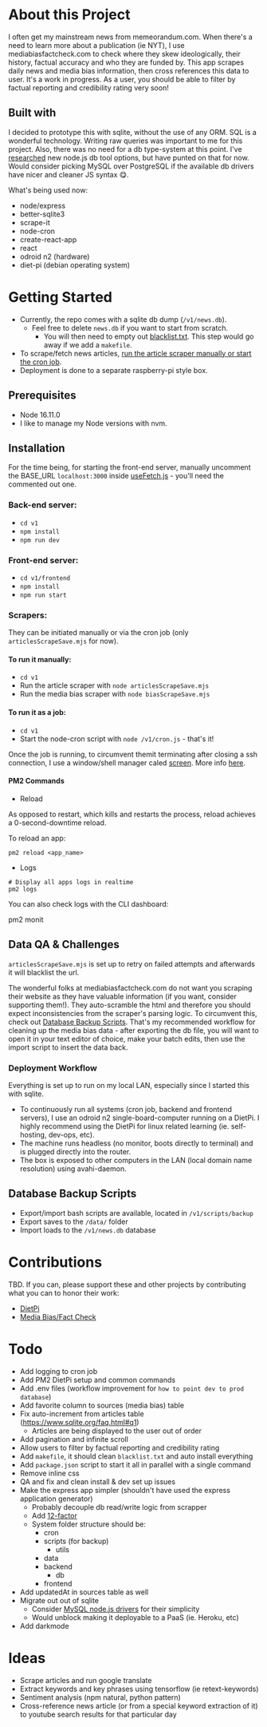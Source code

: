 # About this Project

I often get my mainstream news from memeorandum.com. When there's a need to learn more about a publication (ie NYT), I use mediabiasfactcheck.com to check where they skew ideologically, their history, factual accuracy and who they are funded by. This app scrapes daily news and media bias information, then cross references this data to user. It's a work in progress. As a user, you should be able to filter by factual reporting and credibility rating very soon!

## Built with

I decided to prototype this with sqlite, without the use of any ORM. SQL is a wonderful technology. Writing raw queries was important to me for this project. Also, there was no need for a db type-system at this point. I've [researched](https://gist.github.com/guilsa/0cdd1258c46edf3112b2cc50af03fc8c) new node.js db tool options, but have punted on that for now. Would consider picking MySQL over PostgreSQL if the available db drivers have nicer and cleaner JS syntax 😋.

What's being used now:

- node/express
- better-sqlite3
- scrape-it
- node-cron
- create-react-app
- react
- odroid n2 (hardware)
- diet-pi (debian operating system)

# Getting Started

- Currently, the repo comes with a sqlite db dump (`/v1/news.db`). 
  - Feel free to delete `news.db` if you want to start from scratch.
     - You will then need to empty out [blacklist.txt](https://github.com/guilsa/news-scraper/blob/main/v1/blacklist.txt). This step would go away if we add a `makefile`.
- To scrape/fetch news articles, [run the article scraper manually or start the cron job](https://github.com/guilsa/news-scraper/#scrapers). 
- Deployment is done to a separate raspberry-pi style box.

## Prerequisites

- Node 16.11.0
- I like to manage my Node versions with nvm.

## Installation

For the time being, for starting the front-end server, manually uncomment the BASE_URL `localhost:3000` inside [useFetch.js](https://github.com/guilsa/news-scraper/blob/main/v1/frontend/src/hooks/useFetch.js) - you'll need the commented out one.

### Back-end server:

- `cd v1`
- `npm install`
- `npm run dev`

### Front-end server:

- `cd v1/frontend`
- `npm install`
- `npm run start`

### Scrapers:

They can be initiated manually or via the cron job (only `articlesScrapeSave.mjs` for now).

#### To run it manually:

- `cd v1`
- Run the article scraper with `node articlesScrapeSave.mjs`
- Run the media bias scraper with `node biasScrapeSave.mjs`

#### To run it as a job:

- `cd v1`
- Start the node-cron script with `node /v1/cron.js` - that's it!

Once the job is running, to circumvent themit terminating after closing a ssh connection, I use a window/shell manager caled [screen](https://www.gnu.org/software/screen/). More info [here](https://gist.github.com/jctosta/af918e1618682638aa82).

#### PM2 Commands

- Reload

As opposed to restart, which kills and restarts the process, reload achieves a 0-second-downtime reload.

To reload an app:

```
pm2 reload <app_name>
```

- Logs

```
# Display all apps logs in realtime
pm2 logs
```

You can also check logs with the CLI dashboard:

pm2 monit

## Data QA & Challenges

`articlesScrapeSave.mjs` is set up to retry on failed attempts and afterwards it will blacklist the url.

The wonderful folks at mediabiasfactcheck.com do not want you scraping their website as they have valuable information (if you want, consider supporting them!). They auto-scramble the html and therefore you should expect inconsistencies from the scraper's parsing logic. To circumvent this, check out [Database Backup Scripts](https://github.com/guilsa/news-scraper/#database-backup-scripts). That's my recommended workflow for cleaning up the media bias data - after exporting the db file, you will want to open it in your text editor of choice, make your batch edits, then use the import script to insert the data back.

### Deployment Workflow

Everything is set up to run on my local LAN, especially since I started this with sqlite.

- To continuously run all systems (cron job, backend and frontend servers), I use an odroid n2 single-board-computer running on a DietPi. I highly recommend using the DietPi for linux related learning (ie. self-hosting, dev-ops, etc).
- The machine runs headless (no monitor, boots directly to terminal) and is plugged directly into the router.
- The box is exposed to other computers in the LAN (local domain name resolution) using avahi-daemon.

## Database Backup Scripts

- Export/import bash scripts are available, located in `/v1/scripts/backup`
- Export saves to the `/data/` folder
- Import loads to the `/v1/news.db` database

# Contributions

TBD. If you can, please support these and other projects by contributing what you can to honor their work:

- [DietPi](https://dietpi.com/)
- [Media Bias/Fact Check](https://mediabiasfactcheck.com/)

# Todo

- Add logging to cron job
- Add PM2 DietPi setup and common commands
- Add .env files (workflow improvement for `how to point dev to prod database`)
- Add favorite column to sources (media bias) table
- Fix auto-increment from articles table (https://www.sqlite.org/faq.html#q1)
  - Articles are being displayed to the user out of order
- Add pagination and infinite scroll
- Allow users to filter by factual reporting and credibility rating
- Add `makefile`, it should clean `blacklist.txt` and auto install everything
- Add `package.json` script to start it all in parallel with a single command
- Remove inline css
- QA and fix and clean install & dev set up issues
- Make the express app simpler (shouldn't have used the express application generator)
  - Probably decouple db read/write logic from scrapper
  - Add [12-factor](https://medium.com/the-node-js-collection/making-your-node-js-work-everywhere-with-environment-variables-2da8cdf6e786)
  - System folder structure should be:
    - cron
    - scripts (for backup)
      - utils
    - data
    - backend
      - db
    - frontend
- Add updatedAt in sources table as well
- Migrate out out of sqlite
  - Consider [MySQL node.js drivers](https://stackoverflow.com/questions/30545749/how-to-provide-a-mysql-database-connection-in-single-file-in-nodejs) for their simplicity
  - Would unblock making it deployable to a PaaS (ie. Heroku, etc)
- Add darkmode

# Ideas

- Scrape articles and run google translate
- Extract keywords and key phrases using tensorflow (ie retext-keywords)
- Sentiment analysis (npm natural, python pattern)
- Cross-reference news article (or from a special keyword extraction of it) to youtube search results for that particular day
